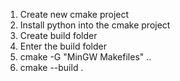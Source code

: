 1. Create new cmake project
2. Install python into the cmake project
3. Create build folder 
4. Enter the build folder
5. cmake -G "MinGW Makefiles" ..
6. cmake --build .